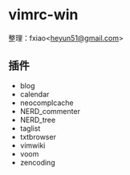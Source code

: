 vimrc-win
=========
整理：fxiao\<heyun51@gmail.com\>

插件
-----

* blog
* calendar
* neocomplcache
* NERD_commenter
* NERD_tree
* taglist
* txtbrowser
* vimwiki
* voom
* zencoding
